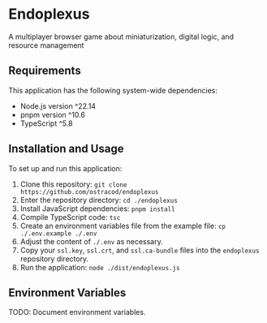
# Endoplexus

A multiplayer browser game about miniaturization, digital logic, and resource management

## Requirements

This application has the following system-wide dependencies:

* Node.js version ^22.14
* pnpm version ^10.6
* TypeScript ^5.8

## Installation and Usage

To set up and run this application:

1. Clone this repository: `git clone https://github.com/ostracod/endoplexus`
1. Enter the repository directory: `cd ./endoplexus`
1. Install JavaScript dependencies: `pnpm install`
1. Compile TypeScript code: `tsc`
1. Create an environment variables file from the example file: `cp ./.env.example ./.env`
1. Adjust the content of `./.env` as necessary.
1. Copy your `ssl.key`, `ssl.crt`, and `ssl.ca-bundle` files into the `endoplexus` repository directory.
1. Run the application: `node ./dist/endoplexus.js`

## Environment Variables

TODO: Document environment variables.


